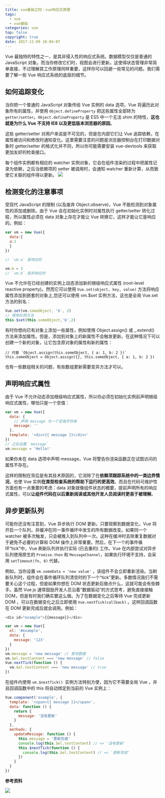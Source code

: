 ```yaml
---
title: vue基础之四：vue响应式原理
tags:
  - vue
  - vue基础
categories: vue
top: false
copyright: true
date: 2017-11-09 16:04:07
---
```

Vue 最独特的特性之一，是其非侵入性的响应式系统。数据模型仅仅是普通的 JavaScript 对象。而当你修改它们时，视图会进行更新。这使得状态管理非常简单直接，不过理解其工作原理同样重要，这样你可以回避一些常见的问题。我们需要了解一些 Vue 响应式系统的底层的细节。
<!--more-->

## 如何追踪变化

当你把一个普通的 JavaScript 对象传给 Vue 实例的 data 选项，Vue 将遍历此对象所有的属性，并使用 `Object.defineProperty` 把这些属性全部转为 `getter/setter`。`Object.defineProperty` 是 ES5 中一个无法 shim 的特性，**这也就是为什么 Vue 不支持 IE8 以及更低版本浏览器的原因**。

这些 getter/setter 对用户来说是不可见的，但是在内部它们让 Vue 追踪依赖，在属性被访问和修改时通知变化。这里需要注意的问题是浏览器控制台在打印数据对象时 getter/setter 的格式化并不同，所以你可能需要安装 vue-devtools 来获取更加友好的检查接口。

每个组件实例都有相应的 watcher 实例对象，它会在组件渲染的过程中把属性记录为依赖，之后当依赖项的 setter 被调用时，会通知 watcher 重新计算，从而致使它关联的组件得以更新。
![](https://cn.vuejs.org/images/data.png)

## 检测变化的注意事项

受现代 JavaScript 的限制 (以及废弃 Object.observe)，Vue 不能检测到对象属性的添加或删除。由于 Vue 会在初始化实例时对属性执行 getter/setter 转化过程，所以属性必须在 data 对象上存在才能让 Vue 转换它，这样才能让它是响应的。例如：

```js
var vm = new Vue({
  data:{
  a:1
  }
})

// `vm.a` 是响应的

vm.b = 2
// `vm.b` 是非响应的
```

Vue 不允许在已经创建的实例上动态添加新的根级响应式属性 (root-level reactive property)。然而它可以使用 `Vue.set(object, key, value)` 方法将响应属性添加到嵌套的对象上,您还可以使用 vm.$set 实例方法，这也是全局 Vue.set 方法的别名：

```js
Vue.set(vm.someObject, 'b', 2)
// 使用实例方法
this.$set(this.someObject,'b',2)

```

有时你想向已有对象上添加一些属性，例如使用 Object.assign() 或 _.extend() 方法来添加属性。但是，添加到对象上的新属性不会触发更新。在这种情况下可以创建一个新的对象，让它包含原对象的属性和新的属性：

```
// 代替 `Object.assign(this.someObject, { a: 1, b: 2 })`
this.someObject = Object.assign({}, this.someObject, { a: 1, b: 2 })
```
也有一些数组相关的问题，有些数组更新需要变异方法才可以。


## 声明响应式属性

由于 Vue 不允许动态添加根级响应式属性，所以你必须在初始化实例前声明根级响应式属性，哪怕只是一个空值：

```js
var vm = new Vue({
  data: {
    // 声明 message 为一个空值字符串
    message: ''
  },
  template: '<div>{{ message }}</div>'
})
// 之后设置 `message`
vm.message = 'Hello!'
```
如果你未在 data 选项中声明 message，Vue 将警告你渲染函数正在试图访问的属性不存在。

这样的限制在背后是有其技术原因的，它消除了在**依赖项跟踪系统中的一类边界情况**，也使 Vue 实例**在类型检查系统的帮助下运行的更高效**。而且在代码可维护性方面也有一点重要的考虑：data 对象就像组件状态的概要，提前声明所有的响应式属性，可以**让组件代码在以后重新阅读或其他开发人员阅读时更易于被理解**。

## 异步更新队列

可能你还没有注意到，Vue 异步执行 DOM 更新。只要观察到数据变化，Vue 将开启一个队列，并缓冲在同一事件循环中发生的所有数据改变。如果同一个 watcher 被多次触发，只会被推入到队列中一次。这种在缓冲时去除重复数据对于避免不必要的计算和 DOM 操作上非常重要。然后，在下一个的事件循环“tick”中，Vue 刷新队列并执行实际 (已去重的) 工作。Vue 在内部尝试对异步队列使用原生的 `Promise.then` 和 `MessageChannel`，如果执行环境不支持，会采用 `setTimeout(fn, 0)` 代替。

例如，当你设置 `vm.someData = 'new value'` ，该组件不会立即重新渲染。当刷新队列时，组件会在事件循环队列清空时的下一个“tick”更新。多数情况我们不需要关心这个过程，但是如果你想在 DOM 状态更新后做点什么，这就可能会有些棘手。虽然 Vue.js 通常鼓励开发人员沿着“数据驱动”的方式思考，避免直接接触 DOM，但是有时我们确实要这么做。为了在数据变化之后等待 Vue 完成更新 DOM ，可以在数据变化之后立即使用 `Vue.nextTick(callback)` 。这样回调函数在 DOM 更新完成后就会调用。例如：

```js
<div id="example">{{message}}</div>

var vm = new Vue({
  el: '#example',
  data: {
    message: '123'
  }
})
vm.message = 'new message' // 更改数据
vm.$el.textContent === 'new message' // false
Vue.nextTick(function () {
  vm.$el.textContent === 'new message' // true
})
```

在组件内使用 `vm.$nextTick() `实例方法特别方便，因为它不需要全局 Vue ，并且回调函数中的 this 将自动绑定到当前的 Vue 实例上：

```js
Vue.component('example', {
  template: '<span>{{ message }}</span>',
  data: function () {
    return {
      message: '没有更新'
    }
  },
  methods: {
    updateMessage: function () {
      this.message = '更新完成'
      console.log(this.$el.textContent) // => '没有更新'
      this.$nextTick(function () {
        console.log(this.$el.textContent) // => '更新完成'
      })
    }
  }
})
```



**参考资料**
[]()

![](http://oankigr4l.bkt.clouddn.com/wexin.png)